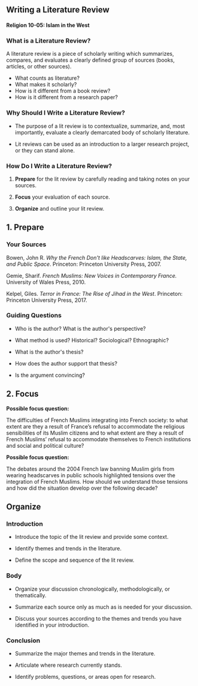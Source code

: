 ## Writing a Literature Review
#### Religion 10-05: Islam in the West



### What is a Literature Review?
A literature review is a piece of scholarly writing which summarizes, compares, and evaluates a clearly defined group of sources (books, articles, or other sources).  
* What counts as literature?
* What makes it scholarly?
* How is it different from a book review?
* How is it different from a research paper?



### Why Should I Write a Literature Review?
* The purpose of a lit review is to contextualize, summarize, and, most importantly, evaluate a clearly demarcated body of scholarly literature.

* Lit reviews can be used as an introduction to a larger research project, or they can stand alone.



### How Do I Write a Literature Review?
1. **Prepare** for the lit review by carefully reading and taking notes on your sources.

2. **Focus** your evaluation of each source.

3. **Organize** and outline your lit review.



## 1. Prepare


### Your Sources
Bowen, John R. *Why the French Don't like Headscarves: Islam, the State, and Public Space*. Princeton: Princeton University Press, 2007.

Gemie, Sharif. *French Muslims: New Voices in Contemporary France.* University of Wales Press, 2010.

Kelpel, Giles. *Terror in France: The Rise of Jihad in the West*. Princeton: Princeton University Press, 2017.


### Guiding Questions
* Who is the author? What is the author's perspective?

* What method is used? Historical? Sociological? Ethnographic?

* What is the author's thesis?

* How does the author support that thesis?

* Is the argument convincing? 



## 2. Focus


**Possible focus question:**

The difficulties of French Muslims integrating into French society: to what extent are they a result of France’s refusal to accommodate the religious sensibilities of its Muslim citizens and to what extent are they a result of French Muslims’ refusal to accommodate themselves to French institutions and social and political culture?


**Possible focus question:**

The debates around the 2004 French law banning Muslim girls from wearing headscarves in public schools highlighted tensions over the integration of French Muslims. How should we understand those tensions and how did the situation develop over the following decade? 



## Organize


### Introduction
* Introduce the topic of the lit review and provide some context.

* Identify themes and trends in the literature.

* Define the scope and sequence of the lit review.


### Body
* Organize your discussion chronologically, methodologically, or thematically.

* Summarize each source only as much as is needed for your discussion.

* Discuss your sources according to the themes and trends you have identified in your introduction.


### Conclusion
* Summarize the major themes and trends in the literature.

* Articulate where research currently stands.

* Identify problems, questions, or areas open for research.